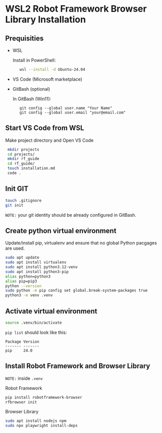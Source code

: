 # WSL2 Robot Framework Browser Library Installation

## Prequisities

- WSL

   Install in PowerShell:

   ```bash
      wsl --install -d Ubuntu-24.04
   ```

- VS Code (Microsoft marketplace)
- GitBash (optional)

   In GitBash (Win11):
    ```
       git config --global user.name "Your Name"
       git config --global user.email "your@email.com"
    ```

## Start VS Code from WSL
Make project directory and Open VS Code

   ```bash
    mkdir projects
    cd projects/
    mkdir rf_guide
    cd rf_guide/
    touch installation.md
    code .
   ```
## Init GIT

   ```bash
   touch .gitignore
   git init
   ```

   `NOTE:` your git identity should be already configured in GitBash.


## Create python virtual environment

Update/install pip, virtualenv and ensure that no global Python pacgages are used.

   ```bash
   sudo apt update
   sudo apt install virtualenv
   sudo apt install python3.12-venv   
   sudo apt install python3-pip
   alias python=python3
   alias pip=pip3
   python --version
   sudo python -m pip config set global.break-system-packages true
   python3 -m venv .venv
   ```

## Activate virtual environment

   ```bash
   source .venv/bin/activate
   ```

   `pip list` should look like this:

   ```
   Package Version
   ------- -------
   pip     24.0
   ```

## Install Robot Framework and Browser Library

   `NOTE:` inside `.venv`

   Robot Framework
   
   ```bash
   pip install robotframework-browser
   rfbrowser init
   ```

   Browser Library

   ```bash
   sudo apt install nodejs npm
   sudo npx playwright install-deps
   
   ```